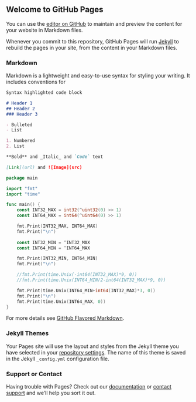 ## Welcome to GitHub Pages

You can use the [editor on GitHub](https://github.com/loyfan/loyfan.github.com/edit/master/README.md) to maintain and preview the content for your website in Markdown files.

Whenever you commit to this repository, GitHub Pages will run [Jekyll](https://jekyllrb.com/) to rebuild the pages in your site, from the content in your Markdown files.

### Markdown

Markdown is a lightweight and easy-to-use syntax for styling your writing. It includes conventions for

```markdown
Syntax highlighted code block

# Header 1
## Header 2
### Header 3

- Bulleted
- List

1. Numbered
2. List

**Bold** and _Italic_ and `Code` text

[Link](url) and ![Image](src)
```
```go
package main

import "fmt"
import "time"

func main() {
	const INT32_MAX = int32(^uint32(0) >> 1)
	const INT64_MAX = int64(^uint64(0) >> 1)

	fmt.Print(INT32_MAX, INT64_MAX)
	fmt.Print("\n")
	
	const INT32_MIN = ^INT32_MAX
	const INT64_MIN = ^INT64_MAX

	fmt.Print(INT32_MIN, INT64_MIN)
	fmt.Print("\n")

	//fmt.Print(time.Unix(-int64(INT32_MAX)*9, 0))
	//fmt.Print(time.Unix(INT64_MIN/2-int64(INT32_MAX)*9, 0))

	fmt.Print(time.Unix(INT64_MIN+int64(INT32_MAX)*3, 0))
	fmt.Print("\n")
	fmt.Print(time.Unix(INT64_MAX, 0))
}
```

For more details see [GitHub Flavored Markdown](https://guides.github.com/features/mastering-markdown/).

### Jekyll Themes

Your Pages site will use the layout and styles from the Jekyll theme you have selected in your [repository settings](https://github.com/loyfan/loyfan.github.com/settings). The name of this theme is saved in the Jekyll `_config.yml` configuration file.

### Support or Contact

Having trouble with Pages? Check out our [documentation](https://help.github.com/categories/github-pages-basics/) or [contact support](https://github.com/contact) and we’ll help you sort it out.
